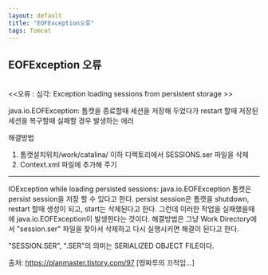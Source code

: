 ```yaml
---
layout: default
title: "EOFException오류"
tags: Tomcat
---
```


EOFException 오류
---------------

<br>
<<오류 : 심각: Exception loading sessions from persistent storage >>

java.io.EOFException: 톰캣을 종료할때 세션을 저장해 두었다가 restart 할때 저장된 세션을 복구할때 실패할 경우 발생하는 에러

해결방법
1. 톰캣설치위치/work/catalina/ 이하 디렉토리에서 SESSIONS.ser 파일을 삭제
2. Context.xml 파일에 <Manager className="org.apache.catalina.session.StandardManager" pathname=""/> 추가해 주기

----------------------------------------------------------------------------------------------------------------

IOException while loading persisted sessions: java.io.EOFException
톰캣은 persist session을 저장 할 수 있다고 한다. 
persist session은 톰캣을 shutdown, restart 할때 생성이 되고, start는 삭제된다고 한다.
그런데 이러한 작업을 실패했을때에 java.io.EOFException이 발생한다는 것이다.
해결방법은 그냥 Work Directory에서 "session.ser" 파일을 찾아서 삭제하고 다시 실행시키면 해결이 된다고 한다.

"SESSION.SER", ".SER"의 의미는 SERIALIZED OBJECT FILE이다.

출처: https://planmaster.tistory.com/97 [떵짜루의 끄적임...]